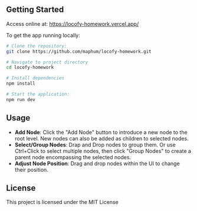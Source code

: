 ## Getting Started
Access online at: https://locofy-homework.vercel.app/

To get the app running locally:
```bash
# Clone the repository:
git clone https://github.com/maphum/locofy-homework.git

# Navigate to project directory
cd locofy-homework

# Install dependencies
npm install

# Start the application:
npm run dev
```

## Usage

- **Add Node**: Click the "Add Node" button to introduce a new node to the root level. New nodes can also be added as children to selected nodes.
- **Select/Group Nodes**: Drap and Drop nodes to group them. Or use Ctrl+Click to select multiple nodes, then click "Group Nodes" to create a parent node encompassing the selected nodes.
- **Adjust Node Position**: Drag and drop nodes within the UI to change their position.

## License

This project is licensed under the MIT License
